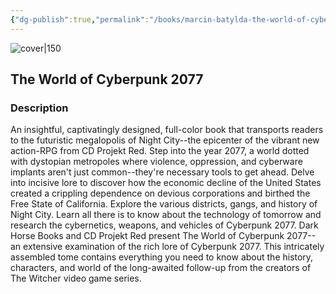 ```yaml
---
{"dg-publish":true,"permalink":"/books/marcin-batylda-the-world-of-cyberpunk-2077/","title":"\"The World of Cyberpunk 2077\"","tags":["art","video-games","non-fiction"]}
---
```




![cover|150](http://books.google.com/books/content?id=7E6iDwAAQBAJ&printsec=frontcover&img=1&zoom=1&edge=curl&source=gbs_api)

## The World of Cyberpunk 2077

### Description

An insightful, captivatingly designed, full-color book that transports readers to the futuristic megalopolis of Night City--the epicenter of the vibrant new action-RPG from CD Projekt Red. Step into the year 2077, a world dotted with dystopian metropoles where violence, oppression, and cyberware implants aren't just common--they're necessary tools to get ahead. Delve into incisive lore to discover how the economic decline of the United States created a crippling dependence on devious corporations and birthed the Free State of California. Explore the various districts, gangs, and history of Night City. Learn all there is to know about the technology of tomorrow and research the cybernetics, weapons, and vehicles of Cyberpunk 2077. Dark Horse Books and CD Projekt Red present The World of Cyberpunk 2077--an extensive examination of the rich lore of Cyberpunk 2077. This intricately assembled tome contains everything you need to know about the history, characters, and world of the long-awaited follow-up from the creators of The Witcher video game series.
```